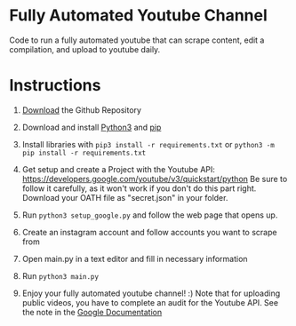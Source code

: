 # Fully Automated Youtube Channel

Code to run a fully automated youtube that can scrape content, edit a compilation, and upload to youtube daily.

# Instructions

1. [Download](https://github.com/nathan-149/automated_youtube_channel/archive/main.zip) the Github Repository

2. Download and install [Python3](https://www.python.org/downloads/) and [pip](https://pip.pypa.io/en/stable/installing/)

3. Install libraries with `pip3 install -r requirements.txt` or `python3 -m pip install -r requirements.txt`

4. Get setup and create a Project with the Youtube API: https://developers.google.com/youtube/v3/quickstart/python
Be sure to follow it carefully, as it won't work if you don't do this part right.
Download your OATH file as "secret.json" in your folder.

5. Run `python3 setup_google.py` and follow the web page that opens up.

6. Create an instagram account and follow accounts you want to scrape from

7. Open main.py in a text editor and fill in necessary information

8. Run `python3 main.py`

9. Enjoy your fully automated youtube channel! :) Note that for uploading public videos, you have to complete an audit for the Youtube API. See the note in the [Google Documentation](https://developers.google.com/youtube/v3/docs/videos/insert)
